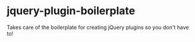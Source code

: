 jquery-plugin-boilerplate
=========================

Takes care of the boilerplate for creating jQuery plugins so you don't have to!